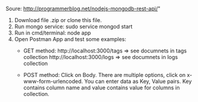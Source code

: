 Soure: http://programmerblog.net/nodejs-mongodb-rest-api/"

1. Download file .zip or clone this file.
2. Run mongo service: sudo service mongod start
3. Run in cmd/terminal: node app
4. Open Postman App and test some examples:
	- GET method: http://localhost:3000/tags => see documnets in tags collection
				  http://localhost:3000/logs => see documnets in logs collection

	- POST method: Click on Body. There are multiple options, click on x-www-form-urlencoded. You can enter data as Key, Value pairs. Key contains column name and value contains value for columns in collection.